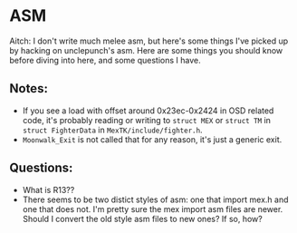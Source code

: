 # ASM

Aitch: I don't write much melee asm, but here's some things I've picked up by hacking on unclepunch's asm.
Here are some things you should know before diving into here, and some questions I have.

## Notes:
- If you see a load with offset around 0x23ec-0x2424 in OSD related code,
it's probably reading or writing to `struct MEX` or `struct TM` in `struct FighterData` in `MexTK/include/fighter.h`.
- `Moonwalk_Exit` is not called that for any reason, it's just a generic exit.

## Questions:
- What is R13??
- There seems to be two distict styles of asm: one that import mex.h and one that does not.
I'm pretty sure the mex import asm files are newer. 
Should I convert the old style asm files to new ones? 
If so, how?
